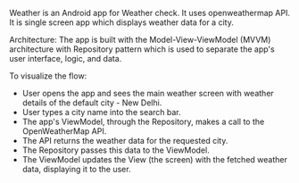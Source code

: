 Weather is an Android app for Weather check. It uses openweathermap API. It is single screen app which displays weather data for a city. 

Architecture:
The app is built with the Model-View-ViewModel (MVVM) architecture with Repository pattern which is used to separate the app's user interface, logic, and data.

To visualize the flow:

- User opens the app and sees the main weather screen with weather details of the default city - New Delhi.
- User types a city name into the search bar.
- The app's ViewModel, through the Repository, makes a call to the OpenWeatherMap API.
- The API returns the weather data for the requested city.
- The Repository passes this data to the ViewModel.
- The ViewModel updates the View (the screen) with the fetched weather data, displaying it to the user.


